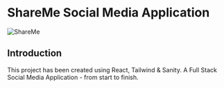 # ShareMe Social Media Application
![ShareMe](https://i.ibb.co/8cLfj3X/image.png)

## Introduction

This project has been created using React, Tailwind & Sanity. A Full Stack Social Media Application - from start to finish.
